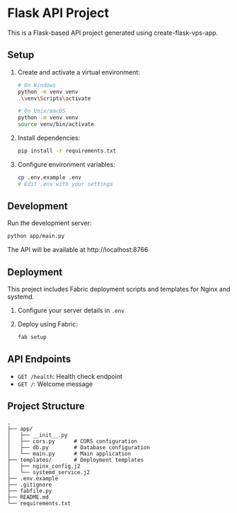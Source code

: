 # Flask API Project

This is a Flask-based API project generated using create-flask-vps-app.

## Setup

1. Create and activate a virtual environment:
   ```bash
   # On Windows
   python -m venv venv
   .\venv\Scripts\activate

   # On Unix/macOS
   python -m venv venv
   source venv/bin/activate
   ```

2. Install dependencies:
   ```bash
   pip install -r requirements.txt
   ```

3. Configure environment variables:
   ```bash
   cp .env.example .env
   # Edit .env with your settings
   ```

## Development

Run the development server:
```bash
python app/main.py
```

The API will be available at http://localhost:8766

## Deployment

This project includes Fabric deployment scripts and templates for Nginx and systemd.

1. Configure your server details in `.env`

2. Deploy using Fabric:
   ```bash
   fab setup
   ```

## API Endpoints

- `GET /health`: Health check endpoint
- `GET /`: Welcome message

## Project Structure

```
.
├── app/
│   ├── __init__.py
│   ├── cors.py      # CORS configuration
│   ├── db.py        # Database configuration
│   └── main.py      # Main application
├── templates/       # Deployment templates
│   ├── nginx_config.j2
│   └── systemd_service.j2
├── .env.example
├── .gitignore
├── fabfile.py
├── README.md
└── requirements.txt
``` 
